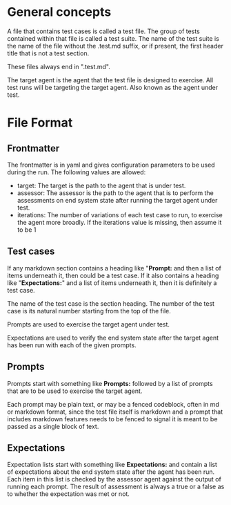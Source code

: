 # General concepts

A file that contains test cases is called a test file. The group of tests
contained within that file is called a test suite. The name of the test suite is
the name of the file without the .test.md suffix, or if present, the first
header title that is not a test section.

These files always end in ".test.md".

The target agent is the agent that the test file is designed to exercise. All
test runs will be targeting the target agent. Also known as the agent under
test.

# File Format

## Frontmatter

The frontmatter is in yaml and gives configuration parameters to be used during
the run. The following values are allowed:

- target: The target is the path to the agent that is under test.
- assessor: The assessor is the path to the agent that is to perform the
  assessments on end system state after running the target agent under test.
- iterations: The number of variations of each test case to run, to exercise the
  agent more broadly. If the iterations value is missing, then assume it to be 1

## Test cases

If any markdown section contains a heading like "**Prompt:** and then a list of
items underneath it, then could be a test case. If it also contains a heading
like "**Expectations:**" and a list of items underneath it, then it is
definitely a test case.

The name of the test case is the section heading. The number of the test case is
its natural number starting from the top of the file.

Prompts are used to exercise the target agent under test.

Expectations are used to verify the end system state after the target agent has
been run with each of the given prompts.

## Prompts

Prompts start with something like **Prompts:** followed by a list of prompts
that are to be used to exercise the target agent.

Each prompt may be plain text, or may be a fenced codeblock, often in md or
markdown format, since the test file itself is markdown and a prompt that
includes markdown features needs to be fenced to signal it is meant to be passed
as a single block of text.

## Expectations

Expectation lists start with something like **Expectations:** and contain a list
of expectations about the end system state after the agent has been run. Each
item in this list is checked by the assessor agent against the output of running
each prompt. The result of assessment is always a true or a false as to whether
the expectation was met or not.
